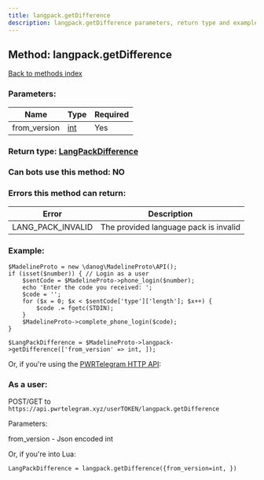 ```yaml
---
title: langpack.getDifference
description: langpack.getDifference parameters, return type and example
---
```

## Method: langpack.getDifference  
[Back to methods index](index.md)


### Parameters:

| Name     |    Type       | Required |
|----------|---------------|----------|
|from\_version|[int](../types/int.md) | Yes|


### Return type: [LangPackDifference](../types/LangPackDifference.md)

### Can bots use this method: **NO**


### Errors this method can return:

| Error    | Description   |
|----------|---------------|
|LANG_PACK_INVALID|The provided language pack is invalid|


### Example:


```
$MadelineProto = new \danog\MadelineProto\API();
if (isset($number)) { // Login as a user
    $sentCode = $MadelineProto->phone_login($number);
    echo 'Enter the code you received: ';
    $code = '';
    for ($x = 0; $x < $sentCode['type']['length']; $x++) {
        $code .= fgetc(STDIN);
    }
    $MadelineProto->complete_phone_login($code);
}

$LangPackDifference = $MadelineProto->langpack->getDifference(['from_version' => int, ]);
```

Or, if you're using the [PWRTelegram HTTP API](https://pwrtelegram.xyz):



### As a user:

POST/GET to `https://api.pwrtelegram.xyz/userTOKEN/langpack.getDifference`

Parameters:

from_version - Json encoded int




Or, if you're into Lua:

```
LangPackDifference = langpack.getDifference({from_version=int, })
```

